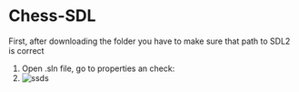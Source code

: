 # Chess-SDL
 
First, after downloading the folder you have to make sure that path to SDL2 is correct
1. Open .sln file, go to properties an check:
2. ![ssds](https://user-images.githubusercontent.com/84734341/155894350-ad9a2857-3263-45e3-84bc-9433be87b171.png)
